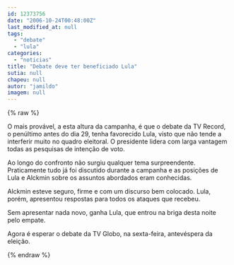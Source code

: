 ```yaml
---
id: 12373756
date: "2006-10-24T00:48:00Z"
last_modified_at: null
tags:
  - "debate"
  - "lula"
categories:
  - "noticias"
title: "Debate deve ter beneficiado Lula"
sutia: null
chapeu: null
autor: "jamildo"
imagem: null
---
```

{% raw %}
<p>O mais prov&aacute;vel, a esta altura da campanha, &eacute; que o debate da TV Record, o pen&uacute;ltimo antes do dia 29, tenha favorecido Lula, visto que n&atilde;o tende a interferir muito no quadro eleitoral. O presidente lidera com larga vantagem todas as pesquisas de inten&ccedil;&atilde;o de voto.</p>
<p>Ao longo do confronto n&atilde;o surgiu qualquer tema surpreendente. Praticamente tudo j&aacute; foi discutido durante a campanha e as posi&ccedil;&otilde;es de Lula e Alckmin sobre os assuntos abordados eram conhecidas.</p>
<p>Alckmin esteve seguro, firme e com um discurso bem colocado. Lula, por&eacute;m, apresentou respostas para todos os ataques que recebeu.</p>
<p>Sem apresentar nada novo, ganha Lula, que entrou na briga desta noite pelo empate.</p>
<p>Agora &eacute; esperar o debate da TV Globo, na sexta-feira, antev&eacute;spera da elei&ccedil;&atilde;o.</p>
{% endraw %}